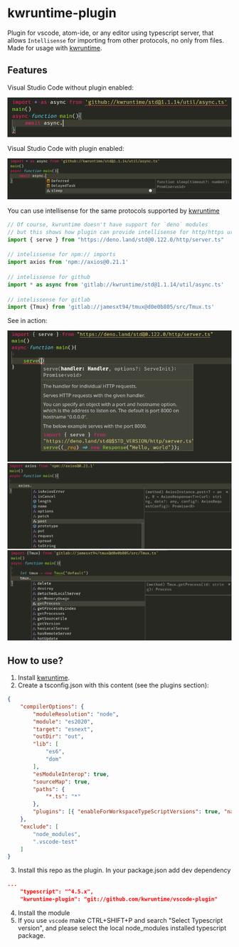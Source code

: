 # kwruntime-plugin

Plugin for vscode, atom-ide, or any editor using typescript server, that allows ```Intellisense``` for importing from other protocols, no only from files. 
Made for usage with [kwruntime](https://github.com/kwruntime/core).

## Features

Visual Studio Code without plugin enabled:

![Without plugin](./images/noplugin.png)

Visual Studio Code with plugin enabled:

![With plugin](./images/plugin.png)


You can use intellisense for the same protocols supported by [kwruntime](https://github.com/kwruntime/core)

```typescript 
// Of course, kwruntime doesn't have support for `deno` modules
// but this shows how plugin can provide intellisense for http/https urls
import { serve } from "https://deno.land/std@0.122.0/http/server.ts"

// intelissense for npm:// imports
import axios from 'npm://axios@0.21.1'

// intelissense for github
import * as async from 'gitlab://kwruntime/std@1.1.14/util/async.ts'

// intelissense for gitlab
import {Tmux} from 'gitlab://jamesxt94/tmux@d0e0b805/src/Tmux.ts'
```

See in action: 

![http or https](./images/https.png)
![npm](./images/axios.png)
![gitlab](./images/gitlab.png)


## How to use?

1. Install [kwruntime](https://github.com/kwruntime/core).
2. Create a tsconfig.json with this content (see the plugins section): 

```json 
{
	"compilerOptions": {
		"moduleResolution": "node",
		"module": "es2020",
		"target": "esnext",
		"outDir": "out",
		"lib": [
			"es6",
			"dom"
		],
		"esModuleInterop": true,
		"sourceMap": true,
		"paths": {
			"*.ts": "*"
		},
		"plugins": [{ "enableForWorkspaceTypeScriptVersions": true, "name": "kwruntime-plugin" }]
	},
	"exclude": [
		"node_modules",
		".vscode-test"
	]
}
``` 

3. Install this repo as the plugin. In your package.json add dev dependency

```json 
...
	"typescript": "^4.5.x",
	"kwruntime-plugin": "git://github.com/kwruntime/vscode-plugin"
```

4. Install the module
5. If you use ```vscode``` make CTRL+SHIFT+P and search "Select Typescript version", and please select the local node_modules installed typescript package.